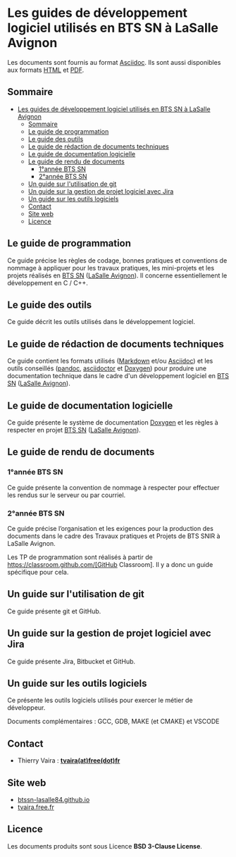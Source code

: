 # Les guides de développement logiciel utilisés en BTS SN à LaSalle Avignon

Les documents sont fournis au format [Asciidoc](https://asciidoc.org/). Ils sont aussi disponibles aux formats [HTML](https://bts-lasalle-avignon-tp.github.io/guides-developpement-logiciel/) et [PDF](https://bts-lasalle-avignon-tp.github.io/guides-developpement-logiciel/).

## Sommaire

- [Les guides de développement logiciel utilisés en BTS SN à LaSalle Avignon](#les-guides-de-développement-logiciel-utilisés-en-bts-sn-à-lasalle-avignon)
	- [Sommaire](#sommaire)
	- [Le guide de programmation](#le-guide-de-programmation)
	- [Le guide des outils](#le-guide-des-outils)
	- [Le guide de rédaction de documents techniques](#le-guide-de-rédaction-de-documents-techniques)
	- [Le guide de documentation logicielle](#le-guide-de-documentation-logicielle)
	- [Le guide de rendu de documents](#le-guide-de-rendu-de-documents)
		- [1°année BTS SN](#1année-bts-sn)
		- [2°année BTS SN](#2année-bts-sn)
	- [Un guide sur l'utilisation de git](#un-guide-sur-lutilisation-de-git)
	- [Un guide sur la gestion de projet logiciel avec Jira](#un-guide-sur-la-gestion-de-projet-logiciel-avec-jira)
	- [Un guide sur les outils logiciels](#un-guide-sur-les-outils-logiciels)
	- [Contact](#contact)
	- [Site web](#site-web)
	- [Licence](#licence)

## Le guide de programmation

Ce guide précise les règles de codage, bonnes pratiques et conventions de nommage à appliquer pour les travaux pratiques, les mini-projets et les projets réalisés en [BTS SN](http://www.lasalle84.net/bts-sn.html) ([LaSalle Avignon](http://www.lasalle84.net/)). Il concerne essentiellement le développement en C / C++.

## Le guide des outils

Ce guide décrit les outils utilisés dans le développement logiciel.

## Le guide de rédaction de documents techniques

Ce guide contient les formats utilisés ([Markdown](https://daringfireball.net/projects/markdown/) et/ou [Asciidoc](https://asciidoc.org/)) et les outils conseillés ([pandoc](https://pandoc.org/), [asciidoctor](https://asciidoctor.org/) et [Doxygen](https://www.doxygen.nl/index.html)) pour produire une documentation technique dans le cadre d'un développement logiciel en [BTS SN](http://www.lasalle84.net/bts-sn.html) ([LaSalle Avignon](http://www.lasalle84.net/)).

## Le guide de documentation logicielle

Ce guide présente le système de documentation [Doxygen](https://www.doxygen.nl/index.html) et les règles à respecter en projet  [BTS SN](http://www.lasalle84.net/bts-sn.html) ([LaSalle Avignon](http://www.lasalle84.net/)).

## Le guide de rendu de documents

### 1°année BTS SN

Ce guide présente la convention de nommage à respecter pour effectuer les rendus sur le serveur ou par courriel.

### 2°année BTS SN

Ce guide précise l’organisation et les exigences pour la production des documents dans le cadre des Travaux pratiques et Projets de BTS SNIR à LaSalle Avignon.

Les TP de programmation sont réalisés à partir de https://classroom.github.com/[GitHub Classroom]. Il y a donc un guide spécifique pour cela.

## Un guide sur l'utilisation de git

Ce guide présente git et GitHub.

## Un guide sur la gestion de projet logiciel avec Jira

Ce guide présente Jira, Bitbucket et GitHub.

## Un guide sur les outils logiciels

Ce présente les outils logiciels utilisés pour exercer le métier de développeur.

Documents complémentaires : GCC, GDB, MAKE (et CMAKE) et VSCODE

## Contact

- Thierry Vaira : **[tvaira(at)free(dot)fr](mailto:tvaira@free.fr)**

## Site web

- [btssn-lasalle84.github.io](https://bts-lasalle-avignon-tp.github.io/guides-developpement-logiciel/)
- [tvaira.free.fr](http://tvaira.free.fr/)
## Licence

Les documents produits sont sous Licence **BSD 3-Clause License**.
